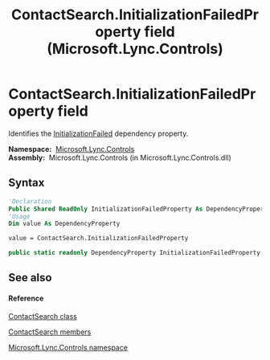 ﻿---
title: ContactSearch.InitializationFailedProperty field (Microsoft.Lync.Controls)
TOCTitle: InitializationFailedProperty field
ms:assetid: F:Microsoft.Lync.Controls.ContactSearch.InitializationFailedProperty_DI_3_UC_OCS14MrefLyncWPF
ms:mtpsurl: https://msdn.microsoft.com/en-us/library/microsoft.lync.controls.contactsearch.initializationfailedproperty_di_3_uc_ocs14mreflyncwpf(v=office.15)
ms:contentKeyID: 48600943
ms.date: 07/28/2014
mtps_version: v=office.15
f1_keywords:
- Microsoft.Lync.Controls.ContactSearch.InitializationFailedProperty
dev_langs:
- CSharp
- JScript
- VB
- other
---

# ContactSearch.InitializationFailedProperty field

Identifies the [InitializationFailed](contactsearch-initializationfailed-property-microsoft-lync-controls_1.md) dependency property.

**Namespace:**  [Microsoft.Lync.Controls](microsoft-lync-controls-namespace_1.md)  
**Assembly:**  Microsoft.Lync.Controls (in Microsoft.Lync.Controls.dll)

## Syntax

``` vb
'Declaration
Public Shared ReadOnly InitializationFailedProperty As DependencyProperty
'Usage
Dim value As DependencyProperty

value = ContactSearch.InitializationFailedProperty
```

``` csharp
public static readonly DependencyProperty InitializationFailedProperty
```

## See also

#### Reference

[ContactSearch class](contactsearch-class-microsoft-lync-controls_1.md)

[ContactSearch members](contactsearch-members-microsoft-lync-controls_1.md)

[Microsoft.Lync.Controls namespace](microsoft-lync-controls-namespace_1.md)

